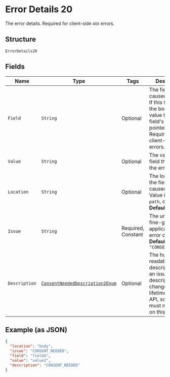 
# Error Details 20

The error details. Required for client-side `4XX` errors.

## Structure

`ErrorDetails20`

## Fields

| Name | Type | Tags | Description | Getter | Setter |
|  --- | --- | --- | --- | --- | --- |
| `Field` | `String` | Optional | The field that caused the error. If this field is in the body, set this value to the field's JSON pointer value. Required for client-side errors. | String getField() | setField(String field) |
| `Value` | `String` | Optional | The value of the field that caused the error. | String getValue() | setValue(String value) |
| `Location` | `String` | Optional | The location of the field that caused the error. Value is `body`, `path`, or `query`.<br>**Default**: `"body"` | String getLocation() | setLocation(String location) |
| `Issue` | `String` | Required, Constant | The unique, fine-grained application-level error code.<br>**Default**: `"CONSENT_NEEDED"` | String getIssue() | setIssue(String issue) |
| `Description` | [`ConsentNeededDescription2Enum`](../../doc/models/consent-needed-description-2-enum.md) | Optional | The human-readable description for an issue. The description can change over the lifetime of an API, so clients must not depend on this value. | ConsentNeededDescription2Enum getDescription() | setDescription(ConsentNeededDescription2Enum description) |

## Example (as JSON)

```json
{
  "location": "body",
  "issue": "CONSENT_NEEDED",
  "field": "field4",
  "value": "value2",
  "description": "CONSENT_NEEDED"
}
```

